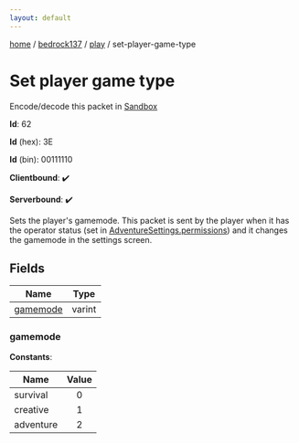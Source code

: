 ```yaml
---
layout: default
---
```


[home](/)  /  [bedrock137](/protocol/bedrock137)  /  [play](/protocol/bedrock137/play)  /  set-player-game-type

# Set player game type

Encode/decode this packet in [Sandbox](../../../sandbox/bedrock137#Play.SetPlayerGameType)

**Id**: 62

**Id** (hex): 3E

**Id** (bin): 00111110

**Clientbound**: ✔️

**Serverbound**: ✔️

Sets the player's gamemode. This packet is sent by the player when it has the operator status (set in [AdventureSettings.permissions](#play_adventure-settings_permissions)) and it changes the gamemode in the settings screen.

## Fields

Name | Type
---|---
[gamemode](#gamemode) | varint

### gamemode

**Constants**:

Name | Value
---|:---:
survival | 0
creative | 1
adventure | 2

